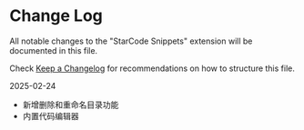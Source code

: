 # Change Log

All notable changes to the "StarCode Snippets" extension will be documented in this file.

Check [Keep a Changelog](http://keepachangelog.com/) for recommendations on how to structure this file.

2025-02-24

- 新增删除和重命名目录功能
- 内置代码编辑器
